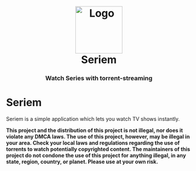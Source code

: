 <h1 align="center">
  <img src="https://media.giphy.com/media/ki2nrm0nQ84LXC752t/giphy.gif" height="128" width="128" alt="Logo" />
  <br />
  Seriem
</h1>

<h3 align="center">Watch Series with torrent-streaming</h3>


  
 

# Seriem
Seriem is a simple application which lets you watch TV shows instantly.





**This project and the distribution of this project is not illegal, nor does it violate any DMCA laws. The use of this project, however, may be illegal in your area. Check your local laws and regulations regarding the use of torrents to watch potentially copyrighted content. The maintainers of this project do not condone the use of this project for anything illegal, in any state, region, country, or planet. Please use at your own risk.**
